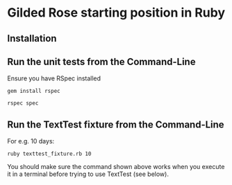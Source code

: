 # Gilded Rose starting position in Ruby

## Installation


## Run the unit tests from the Command-Line

Ensure you have RSpec installed

    gem install rspec

```
rspec spec
```

## Run the TextTest fixture from the Command-Line

For e.g. 10 days:

```
ruby texttest_fixture.rb 10
```

You should make sure the command shown above works when you execute it in a terminal before trying to use TextTest (see below).


